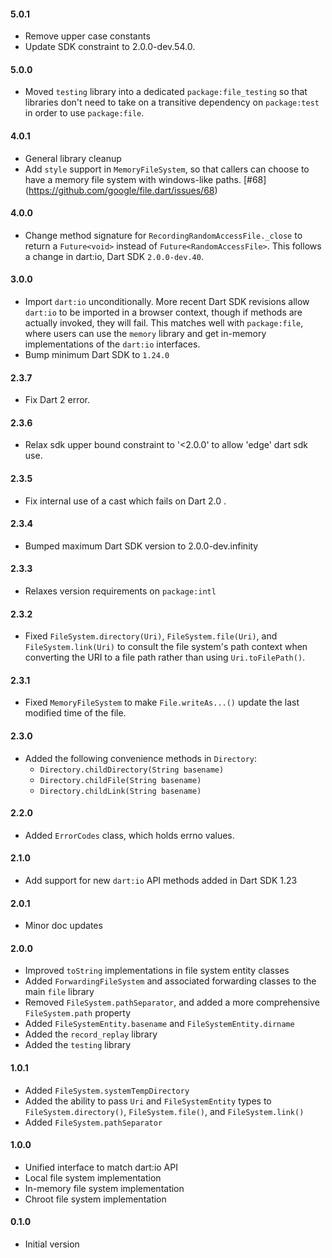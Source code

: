 #### 5.0.1

* Remove upper case constants
* Update SDK constraint to 2.0.0-dev.54.0. 

#### 5.0.0

* Moved `testing` library into a dedicated `package:file_testing` so that
  libraries don't need to take on a transitive dependency on `package:test`
  in order to use `package:file`.

#### 4.0.1

* General library cleanup
* Add `style` support in `MemoryFileSystem`, so that callers can choose to
  have a memory file system with windows-like paths. [#68]
  (https://github.com/google/file.dart/issues/68)

#### 4.0.0

* Change method signature for `RecordingRandomAccessFile._close` to return a
  `Future<void>` instead of `Future<RandomAccessFile>`. This follows a change in
  dart:io, Dart SDK `2.0.0-dev.40`.

#### 3.0.0

* Import `dart:io` unconditionally. More recent Dart SDK revisions allow
  `dart:io` to be imported in a browser context, though if methods are actually
  invoked, they will fail. This matches well with `package:file`, where users
  can use the `memory` library and get in-memory implementations of the
  `dart:io` interfaces.
* Bump minimum Dart SDK to `1.24.0`

#### 2.3.7

* Fix Dart 2 error.

#### 2.3.6

* Relax sdk upper bound constraint to  '<2.0.0' to allow 'edge' dart sdk use.

#### 2.3.5

* Fix internal use of a cast which fails on Dart 2.0 .

#### 2.3.4

* Bumped maximum Dart SDK version to 2.0.0-dev.infinity

#### 2.3.3

* Relaxes version requirements on `package:intl`

#### 2.3.2

* Fixed `FileSystem.directory(Uri)`, `FileSystem.file(Uri)`, and
  `FileSystem.link(Uri)` to consult the file system's path context when
  converting the URI to a file path rather than using `Uri.toFilePath()`.

#### 2.3.1

* Fixed `MemoryFileSystem` to make `File.writeAs...()` update the last modified
  time of the file.

#### 2.3.0

* Added the following convenience methods in `Directory`:
  * `Directory.childDirectory(String basename)`
  * `Directory.childFile(String basename)`
  * `Directory.childLink(String basename)`

#### 2.2.0

* Added `ErrorCodes` class, which holds errno values.

#### 2.1.0

* Add support for new `dart:io` API methods added in Dart SDK 1.23

#### 2.0.1

* Minor doc updates

#### 2.0.0

* Improved `toString` implementations in file system entity classes
* Added `ForwardingFileSystem` and associated forwarding classes to the
  main `file` library
* Removed `FileSystem.pathSeparator`, and added a more comprehensive
  `FileSystem.path` property
* Added `FileSystemEntity.basename` and `FileSystemEntity.dirname`
* Added the `record_replay` library
* Added the `testing` library

#### 1.0.1

* Added `FileSystem.systemTempDirectory`
* Added the ability to pass `Uri` and `FileSystemEntity` types to
  `FileSystem.directory()`, `FileSystem.file()`, and `FileSystem.link()`
* Added `FileSystem.pathSeparator`

#### 1.0.0

* Unified interface to match dart:io API
* Local file system implementation
* In-memory file system implementation
* Chroot file system implementation

#### 0.1.0

* Initial version
